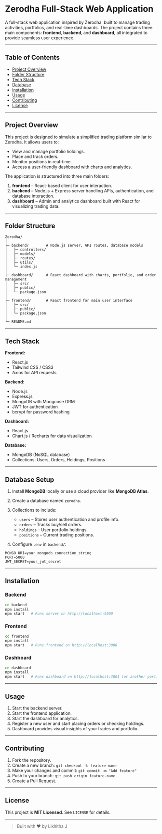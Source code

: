 # Zerodha Full-Stack Web Application

A full-stack web application inspired by Zerodha, built to manage trading activities, portfolios, and real-time dashboards. The project contains three main components: **frontend**, **backend**, and **dashboard**, all integrated to provide seamless user experience.

---

## Table of Contents

* [Project Overview](#project-overview)
* [Folder Structure](#folder-structure)
* [Tech Stack](#tech-stack)
* [Database](#database)
* [Installation](#installation)
* [Usage](#usage)
* [Contributing](#contributing)
* [License](#license)

---

## Project Overview

This project is designed to simulate a simplified trading platform similar to Zerodha. It allows users to:

* View and manage portfolio holdings.
* Place and track orders.
* Monitor positions in real-time.
* Access a user-friendly dashboard with charts and analytics.

The application is structured into three main folders:

1. **frontend** – React-based client for user interaction.
2. **backend** – Node.js + Express server handling APIs, authentication, and database interaction.
3. **dashboard** – Admin and analytics dashboard built with React for visualizing trading data.

---

## Folder Structure

```
Zerodha/
│
├─ backend/        # Node.js server, API routes, database models
│   ├─ controllers/
│   ├─ models/
│   ├─ routes/
│   ├─ utils/
│   └─ index.js
│
├─ dashboard/      # React dashboard with charts, portfolio, and order management
│   ├─ src/
│   ├─ public/
│   └─ package.json
│
├─ frontend/       # React frontend for main user interface
│   ├─ src/
│   ├─ public/
│   └─ package.json
│
└─ README.md
```

---

## Tech Stack

**Frontend:**

* React.js
* Tailwind CSS / CSS3
* Axios for API requests

**Backend:**

* Node.js
* Express.js
* MongoDB with Mongoose ORM
* JWT for authentication
* bcrypt for password hashing

**Dashboard:**

* React.js
* Chart.js / Recharts for data visualization

**Database:**

* MongoDB (NoSQL database)
* Collections: Users, Orders, Holdings, Positions

---

## Database Setup

1. Install **MongoDB** locally or use a cloud provider like **MongoDB Atlas**.

2. Create a database named `zerodha`.

3. Collections to include:

   * `users` – Stores user authentication and profile info.
   * `orders` – Tracks buy/sell orders.
   * `holdings` – User portfolio holdings.
   * `positions` – Current trading positions.

4. Configure `.env` in `backend/`:

```
MONGO_URI=your_mongodb_connection_string
PORT=5000
JWT_SECRET=your_jwt_secret
```

---

## Installation

### Backend

```bash
cd backend
npm install
npm start   # Runs server on http://localhost:5000
```

### Frontend

```bash
cd frontend
npm install
npm start   # Runs frontend on http://localhost:3000
```

### Dashboard

```bash
cd dashboard
npm install
npm start   # Runs dashboard on http://localhost:3001 (or another port)
```

---

## Usage

1. Start the backend server.
2. Start the frontend application.
3. Start the dashboard for analytics.
4. Register a new user and start placing orders or checking holdings.
5. Dashboard provides visual insights of your trades and portfolio.

---

## Contributing

1. Fork the repository.
2. Create a new branch: `git checkout -b feature-name`
3. Make your changes and commit: `git commit -m "Add feature"`
4. Push to your branch: `git push origin feature-name`
5. Create a Pull Request.

---

## License

This project is **MIT Licensed**. See `LICENSE` for details.

---

> Built with ❤️ by Likhitha J
